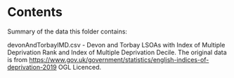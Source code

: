 # Contents

Summary of the data this folder contains:

devonAndTorbayIMD.csv - Devon and Torbay LSOAs with Index of Multiple Deprivation Rank and Index of Multiple Deprivation Decile.
The original data is from https://www.gov.uk/government/statistics/english-indices-of-deprivation-2019 OGL Licenced.